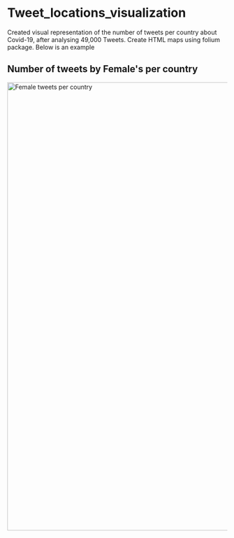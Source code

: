 # Tweet_locations_visualization
Created visual representation of the number of tweets per country about Covid-19, after analysing 49,000 Tweets. Create HTML maps using folium package. Below is an example

## Number of tweets by Female's per country

<img width="1025" alt="Female tweets per country" src="https://github.com/ynd24/Tweet_locations_visualization/assets/67824273/9056d72d-f705-40f5-8638-1de3581f939f">
